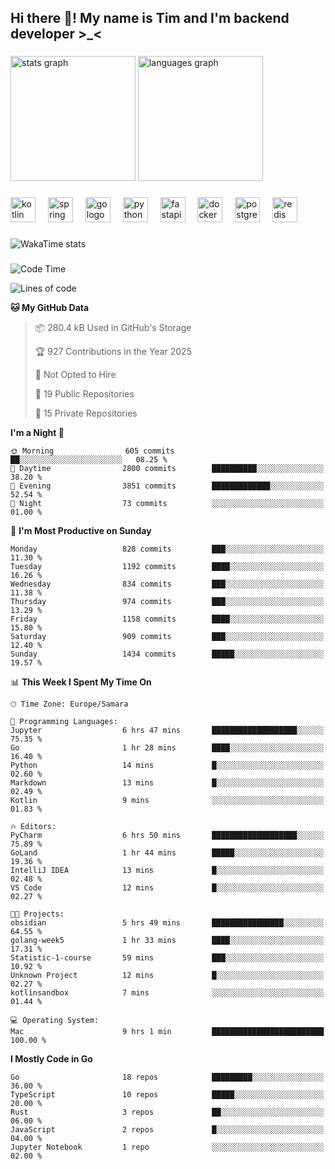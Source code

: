 <h2 align="left">Hi there 👋! My name is Tim and I'm backend developer >_<</h2>

###

<div align="left">
  <img src="https://github-readme-stats-qilm.vercel.app/api?username=intezya&hide_title=false&hide_rank=false&show_icons=true&include_all_commits=true&count_private=true&disable_animations=false&theme=omni&locale=en&hide_border=true&order=1&show=prs_merged&hide=issues" height="200" alt="stats graph"  />
  <img src="https://github-readme-stats-qilm.vercel.app/api/top-langs?username=intezya&locale=en&hide_title=false&layout=donut&langs_count=5&theme=omni&hide_border=true&order=2&exclude_repo=github-readme-stats&hide=Mako,Jupyter%20Notebook" height="200" alt="languages graph"  />
</div>

###

<div align="left">
  <img src="https://img.shields.io/badge/Kotlin-7F52FF?logo=kotlin&logoColor=white&style=for-the-badge" height="40" alt="kotlin logo"  />
  <img width="12" />
  <img src="https://img.shields.io/badge/Spring-6DB33F?logo=spring&logoColor=black&style=for-the-badge" height="40" alt="spring logo"  />
  <img width="12" />
  <img src="https://img.shields.io/badge/Go-00ADD8?logo=go&logoColor=white&style=for-the-badge" height="40" alt="go logo"  />
  <img width="12" />
  <img src="https://img.shields.io/badge/Python-3776AB?logo=python&logoColor=white&style=for-the-badge" height="40" alt="python logo"  />
  <img width="12" />
  <img src="https://img.shields.io/badge/FastAPI-009688?logo=fastapi&logoColor=white&style=for-the-badge" height="40" alt="fastapi logo"  />
  <img width="12" />
  <img src="https://img.shields.io/badge/Docker-2496ED?logo=docker&logoColor=white&style=for-the-badge" height="40" alt="docker logo"  />
  <img width="12" />
  <img src="https://img.shields.io/badge/PostgreSQL-4169E1?logo=postgresql&logoColor=white&style=for-the-badge" height="40" alt="postgresql logo"  />
  <img width="12" />
  <img src="https://img.shields.io/badge/Redis-DC382D?logo=redis&logoColor=white&style=for-the-badge" height="40" alt="redis logo"  />
</div>

###

<picture>
	<source
		srcset="https://github-readme-stats-qilm.vercel.app/api/wakatime?username=intezya&theme=omni&layout=compact&hide_border=true"
		media="(prefers-color-scheme: dark)%2C (prefers-color-scheme: no-preference)"
	/>
	<img alt="WakaTime stats" src="https://github-readme-stats-qilm.vercel.app/api/wakatime?username=intezya&theme=omni&layout=compact&hide_border=true&"/>
</picture>

###

<!--START_SECTION:waka-->
![Code Time](http://img.shields.io/badge/Code%20Time-969%20hrs%2037%20mins-blue)

![Lines of code](https://img.shields.io/badge/From%20Hello%20World%20I%27ve%20Written-1.7%20million%20lines%20of%20code-blue)

**🐱 My GitHub Data** 

> 📦 280.4 kB Used in GitHub's Storage 
 > 
> 🏆 927 Contributions in the Year 2025
 > 
> 🚫 Not Opted to Hire
 > 
> 📜 19 Public Repositories 
 > 
> 🔑 15 Private Repositories 
 > 
**I'm a Night 🦉** 

```text
🌞 Morning                605 commits         ██░░░░░░░░░░░░░░░░░░░░░░░   08.25 % 
🌆 Daytime                2800 commits        ██████████░░░░░░░░░░░░░░░   38.20 % 
🌃 Evening                3851 commits        █████████████░░░░░░░░░░░░   52.54 % 
🌙 Night                  73 commits          ░░░░░░░░░░░░░░░░░░░░░░░░░   01.00 % 
```
📅 **I'm Most Productive on Sunday** 

```text
Monday                   828 commits         ███░░░░░░░░░░░░░░░░░░░░░░   11.30 % 
Tuesday                  1192 commits        ████░░░░░░░░░░░░░░░░░░░░░   16.26 % 
Wednesday                834 commits         ███░░░░░░░░░░░░░░░░░░░░░░   11.38 % 
Thursday                 974 commits         ███░░░░░░░░░░░░░░░░░░░░░░   13.29 % 
Friday                   1158 commits        ████░░░░░░░░░░░░░░░░░░░░░   15.80 % 
Saturday                 909 commits         ███░░░░░░░░░░░░░░░░░░░░░░   12.40 % 
Sunday                   1434 commits        █████░░░░░░░░░░░░░░░░░░░░   19.57 % 
```


📊 **This Week I Spent My Time On** 

```text
🕑︎ Time Zone: Europe/Samara

💬 Programming Languages: 
Jupyter                  6 hrs 47 mins       ███████████████████░░░░░░   75.35 % 
Go                       1 hr 28 mins        ████░░░░░░░░░░░░░░░░░░░░░   16.40 % 
Python                   14 mins             █░░░░░░░░░░░░░░░░░░░░░░░░   02.60 % 
Markdown                 13 mins             █░░░░░░░░░░░░░░░░░░░░░░░░   02.49 % 
Kotlin                   9 mins              ░░░░░░░░░░░░░░░░░░░░░░░░░   01.83 % 

🔥 Editors: 
PyCharm                  6 hrs 50 mins       ███████████████████░░░░░░   75.89 % 
GoLand                   1 hr 44 mins        █████░░░░░░░░░░░░░░░░░░░░   19.36 % 
IntelliJ IDEA            13 mins             █░░░░░░░░░░░░░░░░░░░░░░░░   02.48 % 
VS Code                  12 mins             █░░░░░░░░░░░░░░░░░░░░░░░░   02.27 % 

🐱‍💻 Projects: 
obsidian                 5 hrs 49 mins       ████████████████░░░░░░░░░   64.55 % 
golang-week5             1 hr 33 mins        ████░░░░░░░░░░░░░░░░░░░░░   17.31 % 
Statistic-1-course       59 mins             ███░░░░░░░░░░░░░░░░░░░░░░   10.92 % 
Unknown Project          12 mins             █░░░░░░░░░░░░░░░░░░░░░░░░   02.27 % 
kotlinsandbox            7 mins              ░░░░░░░░░░░░░░░░░░░░░░░░░   01.44 % 

💻 Operating System: 
Mac                      9 hrs 1 min         █████████████████████████   100.00 % 
```

**I Mostly Code in Go** 

```text
Go                       18 repos            █████████░░░░░░░░░░░░░░░░   36.00 % 
TypeScript               10 repos            █████░░░░░░░░░░░░░░░░░░░░   20.00 % 
Rust                     3 repos             ██░░░░░░░░░░░░░░░░░░░░░░░   06.00 % 
JavaScript               2 repos             █░░░░░░░░░░░░░░░░░░░░░░░░   04.00 % 
Jupyter Notebook         1 repo              ░░░░░░░░░░░░░░░░░░░░░░░░░   02.00 % 
```




<!--END_SECTION:waka-->
